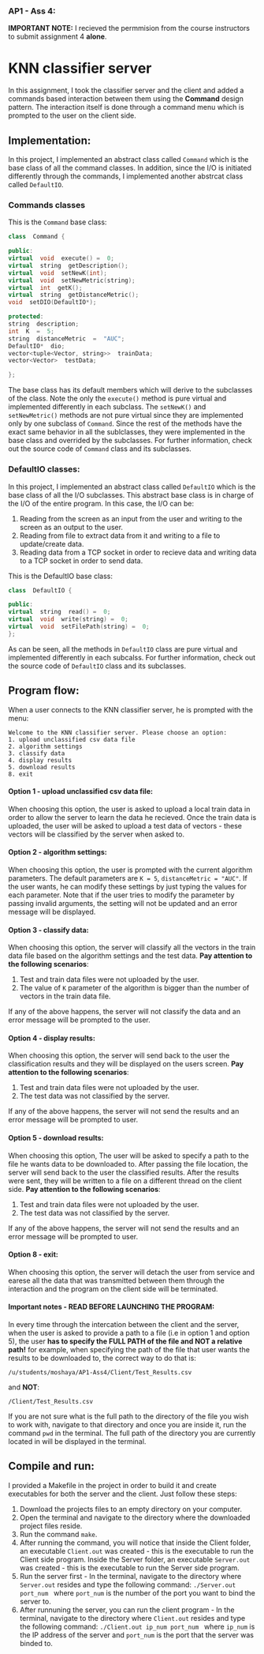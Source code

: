 ### AP1 - Ass 4:
**IMPORTANT NOTE:** I recieved the permmision from the course instructors to submit assignment 4 **alone**.

# KNN classifier server
In this assignment, I took the classifier server and the client and added a commands based interaction between them using the **Command** design pattern. The interaction itself is done through a command menu which is prompted to the user on the client side.

## Implementation:
In this project, I implemented an abstract class called `Command` which is the base class of all the command classes.
In addition, since the I/O is initiated differently through the commands, I implemented another abstrcat class called `DefaultIO`.


### Commands classes
This is the `Command` base class:
```c++
class  Command {

public:
virtual  void  execute() =  0;
virtual  string  getDescription();
virtual  void  setNewK(int);
virtual  void  setNewMetric(string);
virtual  int  getK();
virtual  string  getDistanceMetric();
void  setDIO(DefaultIO*);

protected:
string  description;
int  K  =  5;
string  distanceMetric  =  "AUC";
DefaultIO*  dio;
vector<tuple<Vector, string>>  trainData;
vector<Vector>  testData;

};
```
The base class has its default members which will derive to the subclasses of the class. Note the only the `execute()` method is pure virtual and implemented differently in each subclass. The `setNewK()` and `setNewMetric()` methods are not pure virtual since they are implemented only by one subclass of `Command`. Since the rest of the methods have the exact same behavior in all the sublclasses, they were implemented in the base class and overrided by the subclasses. 
For further information, check out the source code of `Command` class and its subclasses.

### DefaultIO classes:
In this project, I implemented an abstract class called `DefaultIO`  which is the base class of all the I/O subclasses.
This abstract base class is in charge of the I/O of the entire program. In this case, the I/O can be:
1. Reading from the screen as an input from the user and writing to the screen as an output to the user.
2. Reading from file to extract data from it and writing to a file to update/create data.
3. Reading data from a TCP socket in order to recieve data and writing data to a TCP socket in order to send data.

This is the DefaultIO base class:
```c++
class  DefaultIO {

public:
virtual  string  read() =  0;
virtual  void  write(string) =  0;
virtual  void  setFilePath(string) =  0;
};
```
As can be seen, all the methods in `DefaultIO` class are pure virtual and implemented differently in each subcalss. For further information, check out the source code of `DefaultIO` class and its subclasses.

## Program flow:
When a user connects to the KNN classifier server, he is prompted with the menu:
```
Welcome to the KNN classifier server. Please choose an option:
1. upload unclassified csv data file
2. algorithm settings
3. classify data
4. display results
5. download results
8. exit
```
#### Option 1 - upload unclassified csv data file:
When choosing this option, the user is asked to upload a local train data in order to allow the server to learn the data he recieved. Once the train data is uploaded, the user will be asked to upload a test data of vectors - these vectors will be classified by the server when asked to.

#### Option 2 - algorithm settings:
When choosing this option, the user is prompted with the current algorithm parameters. The default parameters are `K = 5`, `distanceMetric = "AUC"`. If the user wants, he can modify these settings by just typing the values for each parameter. Note that if the user tries to modify the parameter by passing invalid arguments, the setting will not be updated and an error message will be displayed.

#### Option 3 - classify data:
When choosing this option, the server will classify all the vectors in the train data file based on the algorithm settings and the test data. **Pay attention to the following scenarios**:
1. Test and train data files were not uploaded by the user.
2. The value of `K` parameter of the algorithm is bigger than the number of vectors in the train data file.

If any of the above happens, the server will not classify the data and an error message will be prompted to the user.

#### Option 4 - display results:
When choosing this option, the server will send back to the user the classification results and they will be displayed on the users screen. **Pay attention to the following scenarios**:
1. Test and train data files were not uploaded by the user.
2. The test data was not classified by the server.

If any of the above happens, the server will not send the results and an error message will be prompted to user.

#### Option 5 - download results:
When choosing this option, The user will be asked to specify a path to the file he wants data to be downloaded to. After passing the file location, the server will send back to the user the classified results. After the results were sent, they will be written to a file on a different thread on the client side. **Pay attention to the following scenarios**:
1.  Test and train data files were not uploaded by the user.
2. The test data was not classified by the server.

If any of the above happens, the server will not send the results and an error message will be prompted to user.

#### Option 8 - exit:
When choosing this option, the server will detach the user from service and earese all the data that was transmitted between them through the interaction and the program on the client side will be terminated.

#### Important notes - READ BEFORE LAUNCHING THE PROGRAM:
In every time through the intercation between the client and the server, when the user is asked to provide a path to a file (i.e in option 1 and option 5), the user **has to specify the FULL PATH of the file and NOT a relative path!**
for example, when specifying the path of the file that user wants the results to be downloaded to, the correct way to do that is:
```
/u/students/moshaya/AP1-Ass4/Client/Test_Results.csv
```
and **NOT**:
```
/Client/Test_Results.csv
```
If you are not sure what is the full path to the directory of the file you wish to work with, navigate to that directory and once you are inside it, run the command `pwd` in the terminal. The full path of the directory you are currently located in will be displayed in the terminal.

## Compile and run:
I provided a Makefile in the project in order to build it and create executables for both the server and the client. Just follow these steps:
1. Download the projects files to an empty directory on your computer.
2. Open the terminal and navigate to the directory where the downloaded project files reside.
3. Run the command `make`.
4. After running the command, you will notice that inside the Client folder, an executable `Client.out` was created - this is the executable to run the Client side program. Inside the Server folder, an executable `Server.out` was created - this is the executable to run the Server side program.
5. Run the server first - In the terminal, navigate to the directory where `Server.out` resides and type the following command: 
```./Server.out port_num ``` 
where `port_num` is the number of the port you want to bind the server to.
7. After runnuning the server, you can run the client program - In the terminal, navigate to the directory where `Client.out` resides and type the following command:
```./Client.out ip_num port_num ```
where `ip_num` is the IP address of the server and `port_num` is the port that the server was binded to.
